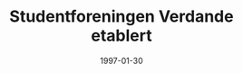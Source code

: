 ---
title: Studentforeningen Verdande etablert
tags: verdande
year: 1997
date: 1997-01-30
url: 
  foreningsside: ../association/verdande
sources:
  - http://www.mn.uio.no/ifi/livet-rundt-studiene/organisasjoner/verdande.html Verdande - Institutt for informatikk
  - https://w2.brreg.no/enhet/sok/detalj.jsp?orgnr=983816797 Verdande - Enhetsregisteret
view: none
---